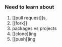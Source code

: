 ### Need to learn about 
1. [[pull request]]s, 
1. [[fork]]
1. packages vs projects
1. [[clone]]ing
1. [[push]]ing